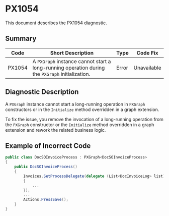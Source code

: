 # PX1054
This document describes the PX1054 diagnostic.

## Summary

| Code   | Short Description                                                                                 | Type  | Code Fix    | 
| ------ | ------------------------------------------------------------------------------------------------- | ----- | ----------- | 
| PX1054 | A `PXGraph` instance cannot start a long-running operation during the `PXGraph` initialization. | Error | Unavailable |

## Diagnostic Description
A `PXGraph` instance cannot start a long-running operation in `PXGraph` constructors or in the `Initialize` method overridden in a graph extension.

To fix the issue, you remove the invocation of a long-running operation from the `PXGraph` constructor or the `Initialize` method overridden in a graph extension and rework the related business logic.

## Example of Incorrect Code

```C#
public class DocSOInvoiceProcess : PXGraph<DocSOInvoiceProcess>
{
    public DocSOInvoiceProcess()
    {
        Invoices.SetProcessDelegate(delegate (List<DocInvoiceLog> list) // The PX1054 error is displayed for this line.
        {
            ...
        });
        ...
        Actions.PressSave();
    }
}
```